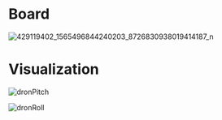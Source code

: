 # Board
![429119402_1565496844240203_8726830938019414187_n](https://github.com/aiwachow/DRONE-NAVC-V1-STM32-KICAD/assets/92248273/b48bc0fa-d12d-44ef-a92f-b0057412133b)


# Visualization 
![dronPitch](https://github.com/aiwachow/DRONE-NAVC-V1-STM32-KICAD/assets/92248273/4db01ff6-65dd-46d6-b48b-31732e3748ea)

![dronRoll](https://github.com/aiwachow/DRONE-NAVC-V1-STM32-KICAD/assets/92248273/389c8570-1078-4b80-856b-33aead92614f)
